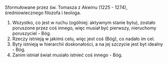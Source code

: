 Sformułowane przez św. Tomasza z Akwinu (1225 - 1274), średniowiecznego filozofa i teologa.
1. Wszystko, co jest w ruchu (ogólniej: aktywnym stanie bytu), zostało poruszone przez coś innego, więc musiał być pierwszy, nieruchomy poruszyciel - Bóg.
2. Rzeczy istnieją w jakimś celu, więc jest coś (Bóg), co nadało im cel.
3. Byty istnieją w hierarchii doskonałości, a na jej szczycie jest byt idealny - Bóg.
4. Zanim istniał świat musiało istnieć coś innego - Bóg.